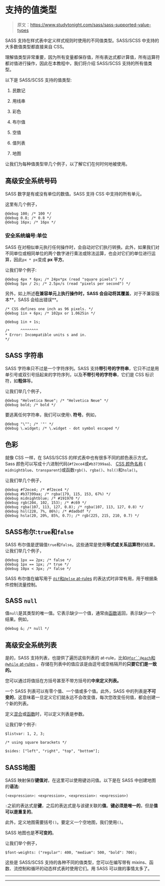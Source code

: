 # 支持的值类型

> 原文：<https://www.studytonight.com/sass/sass-supported-value-types>

SASS 支持在样式表中定义样式规则时使用的不同值类型。SASS/SCSS 中支持的大多数值类型都直接来自 CSS。

理解值类型非常重要，因为所有变量都保存值，所有表达式都计算值，所有运算符都对值进行操作，因此在本教程中，我们将介绍 SASS/SCSS 支持的所有值类型。

以下是 SASS/SCSS 支持的值类型:

1.  民数记

2.  用线串

3.  彩色

4.  布尔值

5.  空值

6.  值列表

7.  地图

让我们为每种值类型举几个例子，以了解它们在何时何地被使用。

## 高级安全系统号码

SASS 数字是有或没有单位的数值。SASS 支持 CSS 中支持的所有单元。

这里有几个例子，

```
@debug 100; /* 100 */
@debug 0.8; /* 0.8 */
@debug 16px; /* 16px */
```

### 安全系统编号:单位

SASS 在对相似单元执行任何操作时，会自动对它们执行转换。此外，如果我们对不同单位或相同单位的两个数字进行乘法或除法运算，也会对它们的单位进行运算，因此`px * px`变成 **px 平方**。

让我们举个例子:

```
@debug 4px * 6px; /* 24px*px (read "square pixels") */
@debug 5px / 2s; /* 2.5px/s (read "pixels per second") */
```

另外，如上所述**在兼容单元上执行操作时，SASS 会自动将其覆盖**，对于不兼容版本**，SASS 会给出错误**。

```
/* CSS defines one inch as 96 pixels. */
@debug 1in + 6px; /* 102px or 1.0625in */

@debug 1in + 1s;

/*     ^^^^^^^^
* Error: Incompatible units s and in.
*/
```

## SASS 字符串

SASS 字符串只不过是一个字符序列。SASS 支持**带引号的字符串**，它只不过是用单引号或双引号括起来的字符序列，以及**不带引号的字符串**，它们是 CSS 标识符，如**粗体**等。

让我们举几个例子，

```
@debug "Helvetica Neue"; /* "Helvetica Neue" */
@debug bold; /* bold */
```

要逃离任何字符串，我们可以使用`\` **符号**。例如，

```
@debug "\""; /* '"' */
@debug \.widget; /* \.widget - dot symbol escaped */
```

## 色彩

就像 CSS 一样，在 SASS/SCSS 的样式表中也有很多不同的颜色表示方式。Sass 颜色可以写成十六进制代码(`#f2ece4`或`#b37399aa`)、 [CSS 颜色名称](https://developer.mozilla.org/en-US/docs/Web/CSS/color_value#Color_keywords) ( `midnightblue`、`transparent`)或函数`rgb()`、`rgba()`、`hsl()`和`hsla()`。

让我们举几个例子，

```
@debug #f2ece4; /* #f2ece4 */
@debug #b37399aa; /* rgba(179, 115, 153, 67%) */
@debug midnightblue; /* #191970 */
@debug rgb(204, 102, 153); /* #c69 */
@debug rgba(107, 113, 127, 0.8); /* rgba(107, 113, 127, 0.8) */
@debug hsl(228, 7%, 86%); /* #dadbdf */
@debug hsla(20, 20%, 85%, 0.7); /* rgb(225, 215, 210, 0.7) */
```

## SASS布尔:`true`和`false`

SASS 布尔值是逻辑值`true`和`false`。这些通常是使用**等式或关系运算符**的结果。让我们举几个例子，

```
@debug 1px == 2px; /* false */
@debug 1px == 1px; /* true */
@debug 10px < 3px; /* false */
```

SASS 布尔值在编写用于 [`@if`和`@else` at-rules](https://www.studytonight.com/sass/sass-if-else-and-else-if-atrule) 的表达式时非常有用，用于根据条件控制流量控制。

## SASS `null`

值`null`是其类型的唯一值。它表示缺少一个值，通常由[函数](https://www.studytonight.com/sass/sass-function-atrule)返回，表示缺少一个结果。例如，

```
@debug &; /* null */
```

## 高级安全系统列表

是的，SASS 支持列表，也提供了遍历这些列表的 at-rule，比如[`@for``@each`和`@while` at-rules](https://www.studytonight.com/sass/sass-for-each-and-while-atrule) 。存储在列表中的值应该是由逗号或空格隔开的**只要它们是一致的。**

您可以通过将值括在方括号甚至不带方括号的**中来定义列表。**

一个 SASS 列表可以有零个值、一个值或多个值。此外，SASS 中的列表是**不可变的**，这意味着一旦定义它们就永远不会改变值，每次您改变任何值，都会创建一个新的列表。

定义[混合](https://www.studytonight.com/sass/sass-mixins-and-include)或[函数](https://www.studytonight.com/sass/sass-function-atrule)时，可以定义列表是参数。

让我们举个例子:

```
$listvar: 1, 2, 3;

/* using square barackets */

$sides: ["left", "right", "top", "bottom"]; 
```

## SASS地图

SASS 映射保存**键值对**，在这里可以使用键访问值。以下是在 SASS 中创建地图的**语法:**

```
(<expression>: <expression>, <expression>: <expression>)
```

`:`之前的表达式是**键**，之后的表达式是与该键关联的**值**。**键必须是唯一的**，但是**值可以是重复的**。

此外，定义地图需要括号`()`。要定义一个空地图，我们使用`()`。

SASS 地图也是**不可变的**。

让我们举个例子，

```
$font-weights: ("regular": 400, "medium": 500, "bold": 700);
```

这些是 SASS/SCSS 支持的各种不同的值类型，您可以在编写带有 mixins、函数、流控制和循环的动态样式表时使用它们。用 SASS 可以做的事情太多了。

* * *

* * *